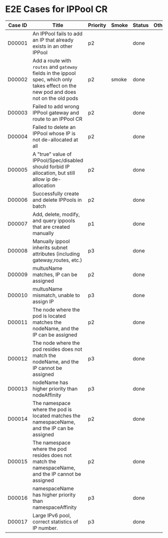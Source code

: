 # E2E Cases for IPPool CR

| Case ID | Title                                                                                                                                  | Priority | Smoke | Status | Other |
| ------- |----------------------------------------------------------------------------------------------------------------------------------------|----------|-------|--------| ----- |
| D00001  | An IPPool fails to add an IP that already exists in an other IPPool                                                                    | p2       |       | done   |       |
| D00002  | Add a route with `routes` and `gateway` fields in the ippool spec, which only takes effect on the new pod and does not on the old pods | p2       | smoke | done   |       |
| D00003  | Failed to add wrong IPPool gateway and route to an IPPool CR                                                                           | p2       |       | done   |       |
| D00004  | Failed to delete an IPPool whose IP is not de-allocated at all                                                                         | p2       |       | done   |       |
| D00005  | A "true" value of IPPool/Spec/disabled should forbid IP allocation, but still allow ip de-allocation                                   | p2       |       | done   |       |
| D00006  | Successfully create and delete IPPools in batch                                                                                        | p2       |       | done   |       |
| D00007  | Add, delete, modify, and query ippools that are created manually                                                                       | p1       |       | done   |       |
| D00008  | Manually ippool inherits subnet attributes (including gateway,routes, etc.)                                                            | p3       |       | done   |       |
| D00009  | multusName matches, IP can be assigned                                                                                                 | p2       |       | done   |       |
| D00010  | multusName mismatch, unable to assign IP                                                                                               | p3       |       | done   |       |
| D00011  | The node where the pod is located matches the nodeName, and the IP can be assigned                                                     | p2       |       | done   |       |
| D00012  | The node where the pod resides does not match the nodeName, and the IP cannot be assigned                                              | p3       |       | done   |       |
| D00013  | nodeName has higher priority than nodeAffinity                                                                                         | p3       |       | done   |       |
| D00014  | The namespace where the pod is located matches the namespaceName, and the IP can be assigned                                           | p2       |       | done   |       |
| D00015  | The namespace where the pod resides does not match the namespaceName, and the IP cannot be assigned                                    | p2       |       | done   |       |
| D00016  | namespaceName has higher priority than namespaceAffinity                                                                               | p3       |       | done   |       |
| D00017  | Large IPv6 pool, correct statistics of IP number.                                                                                      | p3       |       | done   |       |
